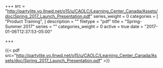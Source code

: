 +++
src = "http://partylite.vo.llnwd.net/o15/u/CAOLC/Learning_Center_Canada/Assets/doc/Spring_2017_Launch_Presentation.pdf"
series_weight = 0
categories = [
  "Product Training",
]
description = ""
filetype = "pdf"
title = "Spring-Summer 2017"
series = ""
categories_weight = 0
active = true
date = "2017-01-06T12:37:53-05:00"

+++

{{< pdf src="http://partylite.vo.llnwd.net/o15/u/CAOLC/Learning_Center_Canada/Assets/doc/Spring_2017_Launch_Presentation.pdf" >}}
